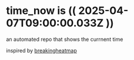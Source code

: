 # time_now is (( 2025-04-07T09:00:00.033Z ))

an automated repo that shows the currnent time

inspired by [breakingheatmap](https://github.com/breakingheatmap/breakingheatmap)